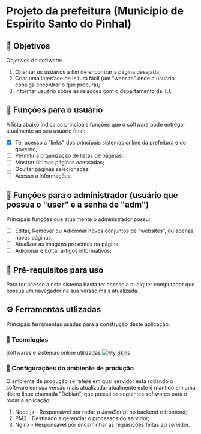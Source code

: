 # Projeto da prefeitura (Município de Espírito Santo do Pinhal)

## 🍪 Objetivos

Objetivos do software:

1. Orientar os usuários a fim de encontrar a página desejada;
2. Criar uma interface de leitura fácil (um "website" onde o usuário consiga encontrar o que procura);
3. Informar usuário sobre as relações com o departamento de T.I.

## 🍜 Funções para o usuário

A lista abaixo indica as princípais funções que o software pode entregar atualmente ao seu usuário final:

- [x] Ter acesso a "links" dos princípais sistemas online da prefeitura e do governo;
- [ ] Permitir a organização de listas de páginas;
- [ ] Mostrar últimas páginas acessadas;
- [ ] Ocultar páginas selecionadas;
- [ ] Acesso a informações.

## 🌮 Funções para o administrador (usuário que possua o "user" e a senha de "adm")

Princípais funções que atualmente o administrador possui:

- [ ] Editar, Remover ou Adicionar novos conjuntos de "websites", ou apenas novas páginas;
- [ ] Atualizar as imagens presentes na página;
- [ ] Adicionar e Editar artigos informativos;

## 🧀 Pré-requisitos para uso

Para ter acesso a este sistema basta ter acesso a qualquer computador que possua um navegador na sua versão mais atualizada.

## ⚙ Ferramentas utlizadas

Princípais ferramentas usadas para a construção deste aplicação.

### 🧮 Tecnologias

Softwares e sistemas online utilizadas
[![My Skills](https://skills.thijs.gg/icons?i=figma,git,html,js,mongodb,nodejs,react&theme=dark)](https://skills.thijs.gg)

### 🚀 Configurações do ambiente de produção

O ambiente de produção se refere em qual servidor está rodando o software em sua versão mais atualizada; atualmente este é mantido em uma distro linux chamada "Debian", que possui os seguintes softwares para o rodar a aplicação:

1. Node.js - Responsável por rodar o JavaScript no backend e frontend;
2. PM2 - Destinado a gerenciar o processos do servidor;
3. Nginx - Responsável por encaminhar as requisições feitas ao servidor.
